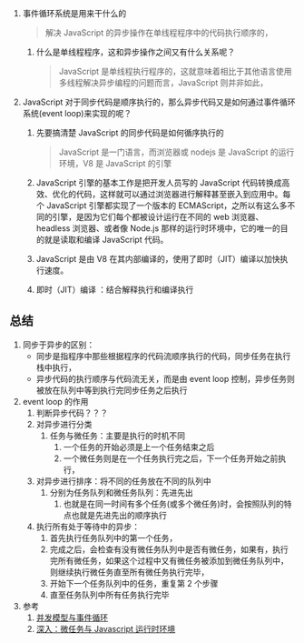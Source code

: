 1. 事件循环系统是用来干什么的
   > 解决 JavaScript 的异步操作在单线程程序中的代码执行顺序的，
   1. 什么是单线程程序，这和异步操作之间又有什么关系呢？
      > JavaScript 是单线程执行程序的，这就意味着相比于其他语言使用多线程解决异步编程的问题而言，JavaScript 则并非如此，
2. JavaScript 对于同步代码是顺序执行的，那么异步代码又是如何通过事件循环系统(event loop)来实现的呢？

   1. 先要搞清楚 JavaScript 的同步代码是如何循序执行的

      > JavaScript 是一门语言，而浏览器或 nodejs 是 JavaScript 的运行环境，V8 是 JavaScript 的引擎

   1. JavaScript 引擎的基本工作是把开发人员写的 JavaScript 代码转换成高效、优化的代码，这样就可以通过浏览器进行解释甚至嵌入到应用中。每个 JavaScript 引擎都实现了一个版本的 ECMAScript，之所以有这么多不同的引擎，是因为它们每个都被设计运行在不同的 web 浏览器、headless 浏览器、或者像 Node.js 那样的运行时环境中，它的唯一的目的就是读取和编译 JavaScript 代码。
   1. JavaScript 是由 V8 在其内部编译的，使用了即时（JIT）编译以加快执行速度。
   1. 即时（JIT）编译 ：结合解释执行和编译执行

## 总结

1. 同步于异步的区别：
   - 同步是指程序中那些根据程序的代码流顺序执行的代码，同步任务在执行栈中执行，
   - 异步代码的执行顺序与代码流无关，而是由 event loop 控制，异步任务则被放在队列中等到执行完同步任务之后执行
2. event loop 的作用
   1. 判断异步代码？？？
   2. 对异步进行分类
      1. 任务与微任务：主要是执行的时机不同
         1. 一个任务的开始必须是上一个任务结束之后
         2. 一个微任务则是在一个任务执行完之后，下一个任务开始之前执行，
   3. 对异步进行排序：将不同的任务放在不同的队列中
      1. 分别为任务队列和微任务队列：先进先出
         1. 也就是在同一时间有多个任务(或多个微任务)时，会按照队列的特点也就是先进先出的顺序执行
   4. 执行所有处于等待中的异步：
      1. 首先执行任务队列中的第一个任务，
      2. 完成之后，会检查有没有微任务队列中是否有微任务，如果有，执行完所有微任务，如果这个过程中又有微任务被添加到微任务队列中，则继续执行微任务直至所有微任务执行完毕，
      3. 开始下一个任务队列中的任务，重复第 2 个步骤
      4. 直至任务队列中所有任务执行完毕
3. 参考
   1. [并发模型与事件循环](https://developer.mozilla.org/zh-CN/docs/Web/JavaScript/EventLoop)
   2. [深入：微任务与 Javascript 运行时环境](https://developer.mozilla.org/zh-CN/docs/Web/API/HTML_DOM_API/Microtask_guide/In_depth)
